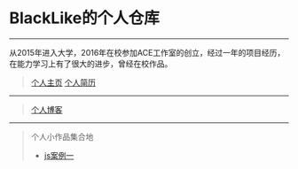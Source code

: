 # BlackLike的个人仓库
***
从2015年进入大学，2016年在校参加ACE工作室的创立，经过一年的项目经历，在能力学习上有了很大的进步，曾经在校作品。
> [个人主页](http://blacklike.github.io/something/jianli/main.html)
> [个人简历](http://blacklike.github.io/something/resume/resume/index.html)
---
> [个人博客](https://blacklike.github.io)
***
> 个人小作品集合地
> - [js案例一](https://blacklike.github.io/something/js/js%E6%A1%88%E4%BE%8B%E4%B8%80/jsTest1.html)
